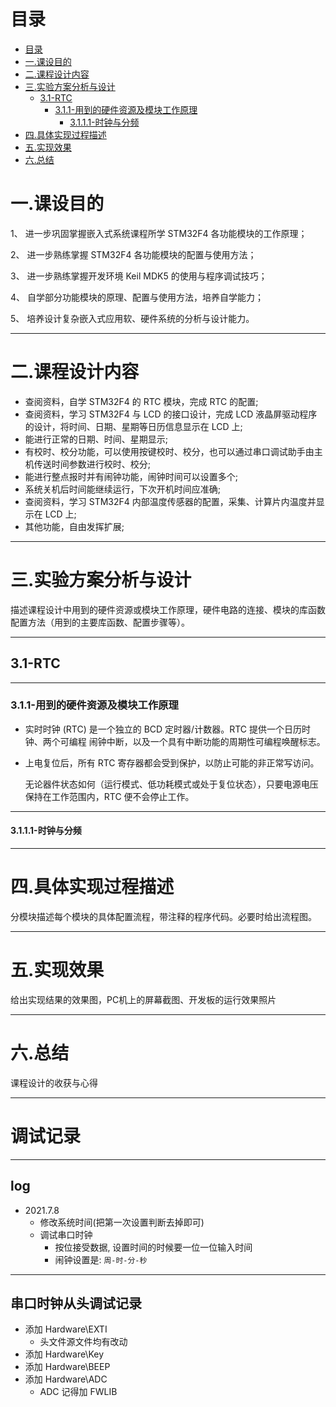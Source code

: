 <!--
 * @Author: your name
 * @Date: 2021-07-07 19:15:08
 * @LastEditTime: 2021-07-08 08:16:53
 * @LastEditors: Please set LastEditors
 * @Description: In User Settings Edit
 * @FilePath: \JuniorLesson_SecondTerm\EmbeddedSystem\课程设计.md
-->
# 目录
- [目录](#目录)
- [一.课设目的](#一课设目的)
- [二.课程设计内容](#二课程设计内容)
- [三.实验方案分析与设计](#三实验方案分析与设计)
  - [3.1-RTC](#31-rtc)
    - [3.1.1-用到的硬件资源及模块工作原理](#311-用到的硬件资源及模块工作原理)
      - [3.1.1.1-时钟与分频](#3111-时钟与分频)
- [四.具体实现过程描述](#四具体实现过程描述)
- [五.实现效果](#五实现效果)
- [六.总结](#六总结)

# 一.课设目的

1、 进一步巩固掌握嵌入式系统课程所学 STM32F4 各功能模块的工作原理；

2、 进一步熟练掌握 STM32F4 各功能模块的配置与使用方法；

3、 进一步熟练掌握开发环境 Keil MDK5 的使用与程序调试技巧；

4、 自学部分功能模块的原理、配置与使用方法，培养自学能力；

5、 培养设计复杂嵌入式应用软、硬件系统的分析与设计能力。

----

# 二.课程设计内容

- 查阅资料，自学 STM32F4 的 RTC 模块，完成 RTC 的配置;
- 查阅资料，学习 STM32F4 与 LCD 的接口设计，完成 LCD 液晶屏驱动程序的设计，将时间、日期、星期等日历信息显示在 LCD 上;
- 能进行正常的日期、时间、星期显示;
- 有校时、校分功能，可以使用按键校时、校分，也可以通过串口调试助手由主机传送时间参数进行校时、校分;
- 能进行整点报时并有闹钟功能，闹钟时间可以设置多个;
- 系统关机后时间能继续运行，下次开机时间应准确;
- 查阅资料，学习 STM32F4 内部温度传感器的配置，采集、计算片内温度并显示在 LCD 上;
- 其他功能，自由发挥扩展;

----

# 三.实验方案分析与设计

描述课程设计中用到的硬件资源或模块工作原理，硬件电路的连接、模块的库函数配置方法（用到的主要库函数、配置步骤等）。

----

## 3.1-RTC

-----

### 3.1.1-用到的硬件资源及模块工作原理

- 实时时钟 (RTC) 是一个独立的 BCD 定时器/计数器。RTC 提供一个日历时钟、两个可编程 闹钟中断，以及一个具有中断功能的周期性可编程唤醒标志。

- 上电复位后，所有 RTC 寄存器都会受到保护，以防止可能的非正常写访问。

  无论器件状态如何（运行模式、低功耗模式或处于复位状态），只要电源电压保持在工作范围内，RTC 便不会停止工作。

-----

#### 3.1.1.1-时钟与分频












----

# 四.具体实现过程描述

分模块描述每个模块的具体配置流程，带注释的程序代码。必要时给出流程图。









------

# 五.实现效果

给出实现结果的效果图，PC机上的屏幕截图、开发板的运行效果照片









--------

# 六.总结

课程设计的收获与心得





-----

# 调试记录

-------

## log

- 2021.7.8
  - 修改系统时间(把第一次设置判断去掉即可)
  - 调试串口时钟
    - 按位接受数据, 设置时间的时候要一位一位输入时间
    - 闹钟设置是: `周-时-分-秒`

-----

## 串口时钟从头调试记录

- 添加 Hardware\EXTI
  - 头文件源文件均有改动
- 添加 Hardware\Key
- 添加 Hardware\BEEP
- 添加 Hardware\ADC
  - ADC 记得加 FWLIB



